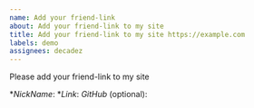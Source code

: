 ```yaml
---
name: Add your friend-link
about: Add your friend-link to my site
title: Add your friend-link to my site https://example.com
labels: demo
assignees: decadez
---
```


Please add your friend-link to my site

**NickName*: 
**Link*: 
*GitHub* (optional): 

